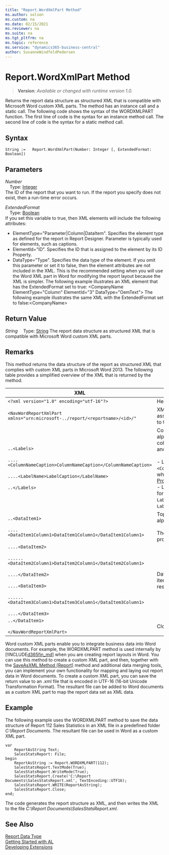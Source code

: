 ```yaml
---
title: "Report.WordXmlPart Method"
ms.author: solsen
ms.custom: na
ms.date: 02/15/2021
ms.reviewer: na
ms.suite: na
ms.tgt_pltfrm: na
ms.topic: reference
ms.service: "dynamics365-business-central"
author: SusanneWindfeldPedersen
---
```

[//]: # (START>DO_NOT_EDIT)
[//]: # (IMPORTANT:Do not edit any of the content between here and the END>DO_NOT_EDIT.)
[//]: # (Any modifications should be made in the .xml files in the ModernDev repo.)
# Report.WordXmlPart Method
> **Version**: _Available or changed with runtime version 1.0._

Returns the report data structure as structured XML that is compatible with Microsoft Word custom XML parts. The method has an instance call and a static call. The following code shows the syntax of the WORDXMLPART function. The first line of code is the syntax for an instance method call. The second line of code is the syntax for a static method call.


## Syntax
```
String :=   Report.WordXmlPart(Number: Integer [, ExtendedFormat: Boolean])
```
## Parameters
*Number*  
&emsp;Type: [Integer](../integer/integer-data-type.md)  
The ID of the report that you want to run. If the report you specify does not exist, then a run-time error occurs.
        
*ExtendedFormat*  
&emsp;Type: [Boolean](../boolean/boolean-data-type.md)  
If you set this variable to true, then XML elements will include the following attributes:
-   ElementType="Parameter|Column|DataItem". Specifies the element type as defined for the report in Report Designer. Parameter is typically used for elements, such as captions.
-   ElementId="ID". Specifies the ID that is assigned to the element by its ID Property.
-   DataType="Type". Specifies the data type of the element.
If you omit this parameter or set it to false, then the element attributes are not included in the XML. This is the recommended setting when you will use the Word XML part in Word for modifying the report layout because the XML is simpler.
The following example illustrates an XML element that has the ExtendedFormat set to true: \<CompanyName ElementType="Column" ElementId="3" DataType="OemText"\>
The following example illustrates the same XML with the ExtendedFormat set to false:\<CompanyName\>
          


## Return Value
*String*
&emsp;Type: [String](../string/string-data-type.md)
The report data structure as structured XML that is compatible with Microsoft Word custom XML parts.


[//]: # (IMPORTANT: END>DO_NOT_EDIT)

## Remarks  
 This method returns the data structure of the report as structured XML that complies with custom XML parts in Microsoft Word 2013. The following table provides a simplified overview of the XML that is returned by the method.  

|XML|Description|  
|---------|-----------------|  
|`<?xml version="1.0" encoding="utf-16"?>`|Header|  
|`<NavWordReportXmlPart xmlns="urn:microsoft-../report/<reportname>/<id>/"`|XML namespace specification. `<reportname>` is the name assigned to the report object. `<id>` is the ID that is assigned to the report.|  
|`..<Labels>`<br /><br /> `....<ColumnNameCaption>ColumnNameCaption</ColumnNameCaption>`<br /><br /> `....<LabelName>LabelCaption</LabelName>`<br /><br /> `..</Labels>`|Contains all the labels for the report. Labels are listed in alphabetical. The element includes labels that are related to columns that have the [IncludeCaption Property](../../properties/devenv-includecaption-property.md) set to **Yes** and labels that are defined in Report Label Designer.<br /><br /> -   Label elements that are related to columns have the format `<ColumnNameCaption>ColumnNameCaption</ColumnNameCaption>`, where `ColumnName` is determined by the column's [Name Property](../../properties/devenv-name-property.md).<br />-   Label elements from Report Label Designer have the format `<LabelName>LabelCaption</LableName`, where `LabelName` is determined by the label's [Name Property](../../properties/devenv-name-property.md) and `LabelCaption` is determined by the label's [Caption Property](../../properties/devenv-caption-property.md).|  
|`..<DataItem1>`<br /><br /> `....<DataItem1Column1>DataItem1Column1</DataItem1Column1>`|Top-level data item and columns. Columns are listed in alphabetical order.<br /><br /> The element names and values are determined by the Name property of the data item or column.|  
|`....<DataItem2>`<br /><br /> `......<DataItem2Column1>DataItem2Column1</DataItem2Column1>`<br /><br /> `....</DataItem2>`<br /><br /> `....<DataItem3>`<br /><br /> `......<DataItem3Column1>DataItem3Column1</DataItem3Column1>`<br /><br /> `....</DataItem3>`|Data items and columns that are nested in the top-level data item. Columns are listed in alphabetical order under the respective data item.|  
|`..</DataItem1>`<br /><br /> `</NavWordReportXmlPart>`|Closing elements.|  

 Word custom XML parts enable you to integrate business data into Word documents. For example, the WORDXMLPART method is used internally by [!INCLUDE[d365fin_md](../../includes/d365fin_md.md)] when you are creating report layouts in Word. You can use this method to create a custom XML part, and then, together with the [SaveAsXML Method \(Report\)](../../methods-auto/report/report-saveasxml-method.md) method and additional data merging tools, you can implement your own functionality for mapping and laying out report data in Word documents. To create a custom XML part, you can save the return value to an .xml file that is encoded in UTF-16 \(16-bit Unicode Transformation Format\). The resultant file can be added to Word documents as a custom XML part to map the report data set as XML data.  

## Example  
 The following example uses the WORDXMLPART method to save the data structure of Report 112 Sales Statistics in an XML file in a predefined folder *C:\\Report Documents*. The resultant file can be used in Word as a custom XML part. 
 
``` 
var
    ReportAsString Text;
    SalesStatsReport: File;
begin 
    ReportAsString := Report.WORDXMLPART(112);  
    SalesStatsReport.TextMode(True);  
    SalesStatsReport.WriteMode(True);  
    SalesStatsReport.Create('C:\Report Documents\SalesStatsReport.xml', TextEncoding::UTF16);  
    SalesStatsReport.WRITE(ReportAsString);  
    SalesStatsReport.Close;  
end;
```  

 The code generates the report structure as XML, and then writes the XML to the file *C:\\Report Documents\\SalesStatsReport.xml*.  


## See Also
[Report Data Type](report-data-type.md)  
[Getting Started with AL](../../devenv-get-started.md)  
[Developing Extensions](../../devenv-dev-overview.md)